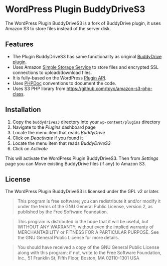 # WordPress Plugin BuddyDriveS3

The WordPress Plugin BuddyDriveS3 is a fork of BuddyDrive plugin, it uses Amazon S3 to store files instead of the server disk.

## Features

* The Plugin BuddyDriveS3 has same functionality as original [BuddyDrive plugin](http://wordpress.org/plugins/buddydrive/).
* Uses Amazon [Simple Storage Service](http://aws.amazon.com/s3/) to store files and encrypted SSL connections to upload/download files.
* It is fully-based on the WordPress [Plugin API](http://codex.wordpress.org/Plugin_API).
* Uses [PHPDoc](http://en.wikipedia.org/wiki/PHPDoc) conventions to document the code.
* Uses S3 PHP library from https://github.com/tpyo/amazon-s3-php-class.

## Installation

1. Copy the `buddydrives3` directory into your `wp-content/plugins` directory
2. Navigate to the *Plugins* dashboard page
3. Locate the menu item that reads *BuddyDrive*
4. Click on *Deactivate* if you found it
5. Locate the menu item that reads *BuddyDriveS3*
6. Click on *Activate*

This will activate the WordPress Plugin BuddyDriveS3. Then from *Settings* page you can Move existing BuddyDrive files (if any) to Amazon S3.

## License

The WordPress Plugin BuddyDriveS3 is licensed under the GPL v2 or later.

> This program is free software; you can redistribute it and/or modify
it under the terms of the GNU General Public License, version 2, as
published by the Free Software Foundation.

> This program is distributed in the hope that it will be useful,
but WITHOUT ANY WARRANTY; without even the implied warranty of
MERCHANTABILITY or FITNESS FOR A PARTICULAR PURPOSE.  See the
GNU General Public License for more details.

> You should have received a copy of the GNU General Public License
along with this program; if not, write to the Free Software
Foundation, Inc., 51 Franklin St, Fifth Floor, Boston, MA  02110-1301  USA

